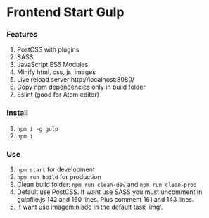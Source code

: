# Frontend Start Gulp
### Features
1. PostCSS with plugins
2. SASS
3. JavaScript ES6 Modules
4. Minify html, css, js, images
5. Live reload server http://localhost:8080/
6. Copy npm dependencies only in build folder
7. Eslint (good for Atom editor)

### Install
1. `npm i -g gulp`
2. `npm i`

### Use
1. `npm start` for development
2. `npm run build` for production
3. Clean build folder: `npm run clean-dev` and `npm run clean-prod`
4. Default use PostCSS. If want use SASS you must uncomment in gulpfile.js 142 and 160 lines. Plus comment 161 and 143 lines.
5. If want use imagemin add in the default task 'img'.
